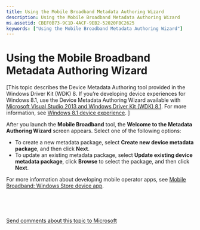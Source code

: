 ```yaml
---
title: Using the Mobile Broadband Metadata Authoring Wizard
description: Using the Mobile Broadband Metadata Authoring Wizard
ms.assetid: CBEF0B73-9C1D-4ACF-9EB2-52020FBC2625
keywords: ["Using the Mobile Broadband Metadata Authoring Wizard"]
---
```


# Using the Mobile Broadband Metadata Authoring Wizard


\[This topic describes the Device Metadata Authoring tool provided in the Windows Driver Kit (WDK) 8. If you’re developing device experiences for Windows 8.1, use the Device Metadata Authoring Wizard available with [Microsoft Visual Studio 2013 and Windows Driver Kit (WDK) 8.1](http://go.microsoft.com/fwlink/p/?LinkId=226411). For more information, see [Windows 8.1 device experience](http://go.microsoft.com/fwlink/p/?linkid=325561). \]

After you launch the **Mobile Broadband** tool, the **Welcome to the Metadata Authoring Wizard** screen appears. Select one of the following options:

-   To create a new metadata package, select **Create new device metadata package**, and then click **Next**.
-   To update an existing metadata package, select **Update existing device metadata package**, click **Browse** to select the package, and then click **Next**.

For more information about developing mobile operator apps, see [Mobile Broadband: Windows Store device app](http://go.microsoft.com/fwlink/p/?linkid=241446).

 

 

[Send comments about this topic to Microsoft](mailto:wsddocfb@microsoft.com?subject=Documentation%20feedback%20[devtest\dma]:%20Using%20the%20Mobile%20Broadband%20Metadata%20Authoring%20Wizard%20%20RELEASE:%20%2811/17/2016%29&body=%0A%0APRIVACY%20STATEMENT%0A%0AWe%20use%20your%20feedback%20to%20improve%20the%20documentation.%20We%20don't%20use%20your%20email%20address%20for%20any%20other%20purpose,%20and%20we'll%20remove%20your%20email%20address%20from%20our%20system%20after%20the%20issue%20that%20you're%20reporting%20is%20fixed.%20While%20we're%20working%20to%20fix%20this%20issue,%20we%20might%20send%20you%20an%20email%20message%20to%20ask%20for%20more%20info.%20Later,%20we%20might%20also%20send%20you%20an%20email%20message%20to%20let%20you%20know%20that%20we've%20addressed%20your%20feedback.%0A%0AFor%20more%20info%20about%20Microsoft's%20privacy%20policy,%20see%20http://privacy.microsoft.com/default.aspx. "Send comments about this topic to Microsoft")




